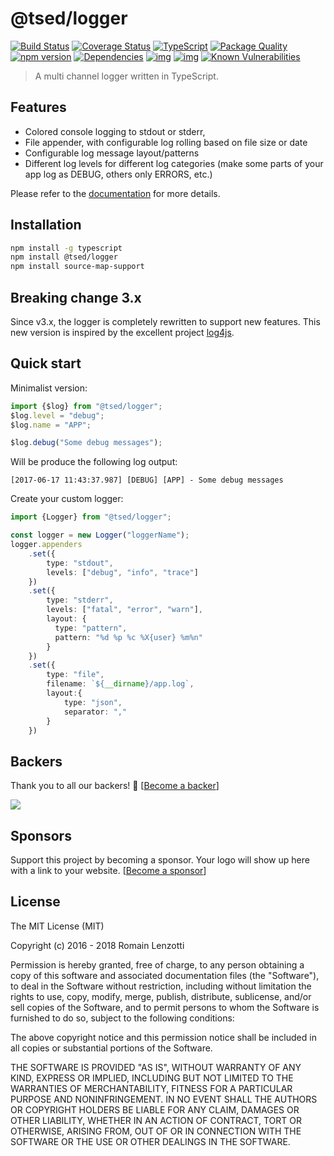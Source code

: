# @tsed/logger 

[![Build Status](https://travis-ci.org/TypedProject/logger.svg?branch=master)](https://travis-ci.org/TypedProject/logger)
[![Coverage Status](https://coveralls.io/repos/github/TypedProject/logger/badge.svg?branch=master)](https://coveralls.io/github/TypedProject/logger?branch=master)
[![TypeScript](https://badges.frapsoft.com/typescript/love/typescript.svg?v=100)](https://github.com/ellerbrock/typescript-badges/) 
[![Package Quality](https://npm.packagequality.com/badge/@tsed/logger.png)](https://packagequality.com/#?package=@tsed/logger)
[![npm version](https://badge.fury.io/js/logger.svg)](https://badge.fury.io/js/logger)
[![Dependencies](https://david-dm.org/TypedProject/logger.svg)](https://david-dm.org/TypedProject/logger#info=dependencies)
[![img](https://david-dm.org/TypedProject/logger/dev-status.svg)](https://david-dm.org/TypedProject/logger/#info=devDependencies)
[![img](https://david-dm.org/TypedProject/logger/peer-status.svg)](https://david-dm.org/TypedProject/logger/#info=peerDependenciess)
[![Known Vulnerabilities](https://snyk.io/test/github/TypedProject/logger/badge.svg)](https://snyk.io/test/github/TypedProject/ts-express-decorators)

> A multi channel logger written in TypeScript.

## Features

* Colored console logging to stdout or stderr,
* File appender, with configurable log rolling based on file size or date
* Configurable log message layout/patterns
* Different log levels for different log categories (make some parts of your app log as DEBUG, others only ERRORS, etc.)

Please refer to the [documentation](https://typedproject.github.io/logger/) for more details.

## Installation

```bash
npm install -g typescript
npm install @tsed/logger
npm install source-map-support
```

## Breaking change 3.x

Since v3.x, the logger is completely rewritten to support new features. This new version is inspired by the excellent project [log4js](https://github.com/nomiddlename/log4js-node/).

## Quick start

Minimalist version:

```typescript
import {$log} from "@tsed/logger";
$log.level = "debug";
$log.name = "APP";

$log.debug("Some debug messages");
```
Will be produce the following log output:
```
[2017-06-17 11:43:37.987] [DEBUG] [APP] - Some debug messages
```

Create your custom logger:
```typescript
import {Logger} from "@tsed/logger";

const logger = new Logger("loggerName");
logger.appenders
    .set({
        type: "stdout",
        levels: ["debug", "info", "trace"]
    })
    .set({
        type: "stderr",
        levels: ["fatal", "error", "warn"],
        layout: {
          type: "pattern",
          pattern: "%d %p %c %X{user} %m%n"
        }
    })
    .set({
        type: "file",
        filename: `${__dirname}/app.log`,
        layout:{
            type: "json",
            separator: ","
        }
    })
```

## Backers

Thank you to all our backers! 🙏 [[Become a backer](https://opencollective.com/tsed#backer)]

<a href="https://opencollective.com/tsed#backers" target="_blank"><img src="https://opencollective.com/tsed/tiers/backer.svg?width=890"></a>


## Sponsors

Support this project by becoming a sponsor. Your logo will show up here with a link to your website. [[Become a sponsor](https://opencollective.com/tsed#sponsor)]

## License

The MIT License (MIT)

Copyright (c) 2016 - 2018 Romain Lenzotti

Permission is hereby granted, free of charge, to any person obtaining a copy of this software and associated documentation files (the "Software"), to deal in the Software without restriction, including without limitation the rights to use, copy, modify, merge, publish, distribute, sublicense, and/or sell copies of the Software, and to permit persons to whom the Software is furnished to do so, subject to the following conditions:

The above copyright notice and this permission notice shall be included in all copies or substantial portions of the Software.

THE SOFTWARE IS PROVIDED "AS IS", WITHOUT WARRANTY OF ANY KIND, EXPRESS OR IMPLIED, INCLUDING BUT NOT LIMITED TO THE WARRANTIES OF MERCHANTABILITY, FITNESS FOR A PARTICULAR PURPOSE AND NONINFRINGEMENT. IN NO EVENT SHALL THE AUTHORS OR COPYRIGHT HOLDERS BE LIABLE FOR ANY CLAIM, DAMAGES OR OTHER LIABILITY, WHETHER IN AN ACTION OF CONTRACT, TORT OR OTHERWISE, ARISING FROM, OUT OF OR IN CONNECTION WITH THE SOFTWARE OR THE USE OR OTHER DEALINGS IN THE SOFTWARE.
